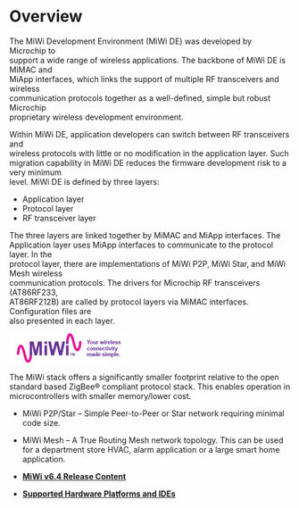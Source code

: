 # Overview

The MiWi Development Environment \(MiWi DE\) was developed by Microchip to<br /> support a wide range of wireless applications. The backbone of MiWi DE is MiMAC and<br /> MiApp interfaces, which links the support of multiple RF transceivers and wireless<br /> communication protocols together as a well-defined, simple but robust Microchip<br /> proprietary wireless development environment.

Within MiWi DE, application developers can switch between RF transceivers and<br /> wireless protocols with little or no modification in the application layer. Such<br /> migration capability in MiWi DE reduces the firmware development risk to a very minimum<br /> level. MiWi DE is defined by three layers:

-   Application layer
-   Protocol layer
-   RF transceiver layer

The three layers are linked together by MiMAC and MiApp interfaces. The<br /> Application layer uses MiApp interfaces to communicate to the protocol layer. In the<br /> protocol layer, there are implementations of MiWi P2P, MiWi Star, and MiWi Mesh wireless<br /> communication protocols. The drivers for Microchip RF transceivers \(AT86RF233,<br /> AT86RF212B\) are called by protocol layers via MiMAC interfaces. Configuration files are<br /> also presented in each layer.

![](GUID-0EC3A9CB-6C32-4601-86E8-DD6432C9AF16-low.png "MiWi™ Software")

The MiWi stack offers a significantly smaller footprint relative to the open<br /> standard based ZigBee® compliant protocol stack. This enables operation in<br /> microcontrollers with smaller memory/lower cost.

-   MiWi P2P/Star – Simple Peer-to-Peer or Star network requiring minimal code size.
-   MiWi Mesh – A True Routing Mesh network topology. This can be used for a department store HVAC, alarm application or a large smart home application.

-   **[MiWi v6.4 Release Content](GUID-EC52C689-45BD-416A-A137-430F17C2488C.md)**  

-   **[Supported Hardware Platforms and IDEs](GUID-CA84E0B8-5D7B-4737-BA69-F2CE8DB0D890.md)**  


